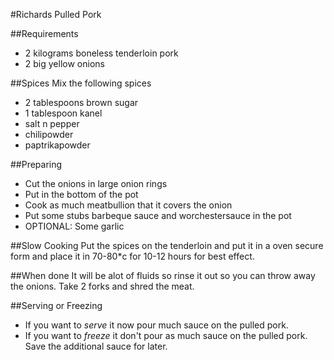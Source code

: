 #Richards Pulled Pork

##Requirements
- 2 kilograms boneless tenderloin pork
- 2 big yellow onions

##Spices 
Mix the following spices
- 2 tablespoons brown sugar
- 1 tablespoon kanel
- salt n pepper
- chilipowder
- paptrikapowder

 

##Preparing
- Cut the onions in large onion rings
- Put in the bottom of the pot
- Cook as much meatbullion that it covers the onion
- Put some stubs barbeque sauce and worchestersauce in the pot
- OPTIONAL: Some garlic

##Slow Cooking
Put the spices on the tenderloin and put it in a oven secure form and place 
it in 70-80*c for 10-12 hours for best effect. 

##When done
It will be alot of fluids so rinse it out so you can throw away the onions. 
Take 2 forks and shred the meat. 

##Serving or Freezing
- If you want to *serve* it now pour much sauce on the pulled pork.
- If you want to *freeze* it don't pour as much sauce on the pulled pork. 
Save the additional sauce for later. 